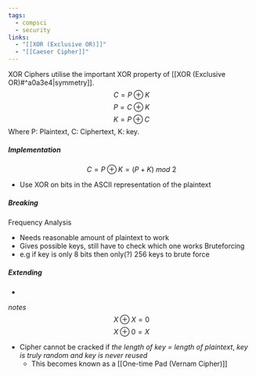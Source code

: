 ```yaml
---
tags:
  - compsci
  - security
links:
  - "[[XOR (Exclusive OR)]]"
  - "[[Caeser Cipher]]"
---
```

XOR Ciphers utilise the important XOR property of [[XOR (Exclusive OR)#^a0a3e4|symmetry]].
$$C=P\oplus K$$
$$P=C\oplus K$$
$$K=P\oplus C$$
Where P: Plaintext, C: Ciphertext, K: key.
##### Implementation
$$C=P\oplus K=(P+K)\ mod\ 2$$
- Use XOR on bits in the ASCII representation of the plaintext
##### Breaking
Frequency Analysis
- Needs reasonable amount of plaintext to work
- Gives possible keys, still have to check which one works
Bruteforcing
- e.g if key is only 8 bits then only(?) 256 keys to brute force
##### Extending
- 

*notes*
$$X\oplus X=0$$
$$X\oplus 0 =X$$
- Cipher cannot be cracked if *the length of key = length of plaintext*, *key is truly random and key is never reused*
	- This becomes known as a [[One-time Pad (Vernam Cipher)]]


